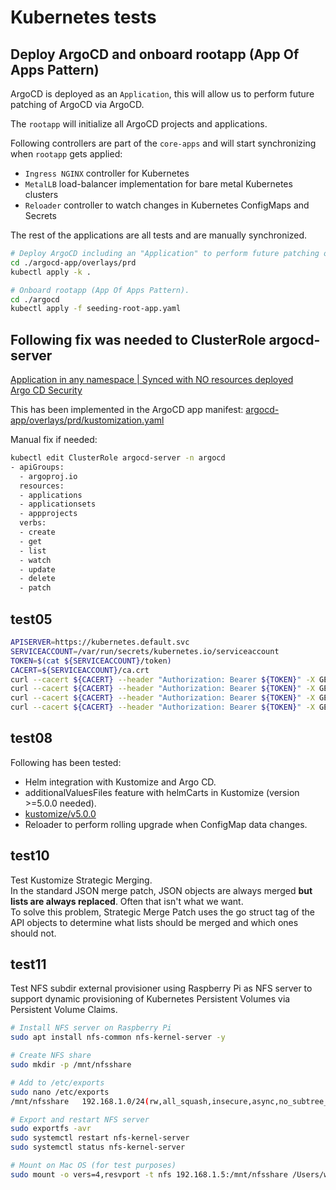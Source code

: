 # Kubernetes tests

## Deploy ArgoCD and onboard rootapp (App Of Apps Pattern)

ArgoCD is deployed as an `Application`, this will allow us to perform future patching of ArgoCD via ArgoCD.

The `rootapp` will initialize all ArgoCD projects and applications.

Following controllers are part of the `core-apps` and will start synchronizing when `rootapp` gets applied:

* `Ingress NGINX` controller for Kubernetes
* `MetalLB` load-balancer implementation for bare metal Kubernetes clusters
* `Reloader` controller to watch changes in Kubernetes ConfigMaps and Secrets

The rest of the applications are all tests and are manually synchronized.

```bash
# Deploy ArgoCD including an "Application" to perform future patching of ArgoCD via ArgoCD.
cd ./argocd-app/overlays/prd
kubectl apply -k .

# Onboard rootapp (App Of Apps Pattern).
cd ./argocd
kubectl apply -f seeding-root-app.yaml
```

## Following fix was needed to ClusterRole argocd-server

[Application in any namespace | Synced with NO resources deployed ](https://github.com/argoproj/argo-cd/issues/11638)  
[Argo CD Security](https://argo-cd.readthedocs.io/en/stable/operator-manual/security/)

This has been implemented in the ArgoCD app
manifest: [argocd-app/overlays/prd/kustomization.yaml](argocd-app/overlays/prd/kustomization.yaml)

Manual fix if needed:

```bash
kubectl edit ClusterRole argocd-server -n argocd
- apiGroups:
  - argoproj.io
  resources:
  - applications
  - applicationsets
  - appprojects
  verbs:
  - create
  - get
  - list
  - watch
  - update
  - delete
  - patch
```

## test05

```bash
APISERVER=https://kubernetes.default.svc
SERVICEACCOUNT=/var/run/secrets/kubernetes.io/serviceaccount
TOKEN=$(cat ${SERVICEACCOUNT}/token)
CACERT=${SERVICEACCOUNT}/ca.crt
curl --cacert ${CACERT} --header "Authorization: Bearer ${TOKEN}" -X GET ${APISERVER}/api
curl --cacert ${CACERT} --header "Authorization: Bearer ${TOKEN}" -X GET ${APISERVER}/api/v1
curl --cacert ${CACERT} --header "Authorization: Bearer ${TOKEN}" -X GET ${APISERVER}/api/v1/namespaces/test05/pods
curl --cacert ${CACERT} --header "Authorization: Bearer ${TOKEN}" -X GET ${APISERVER}/api/v1/namespaces/test05/pods/alpine
```

## test08

Following has been tested:

* Helm integration with Kustomize and Argo CD.
* additionalValuesFiles feature with helmCarts in Kustomize (version >=5.0.0 needed).
* [kustomize/v5.0.0](https://github.com/kubernetes-sigs/kustomize/releases/tag/kustomize%2Fv5.0.0)
* Reloader to perform rolling upgrade when ConfigMap data changes.

## test10

Test Kustomize Strategic Merging.  
In the standard JSON merge patch, JSON objects are always merged **but lists are always replaced**. Often that isn't
what we want.  
To solve this problem, Strategic Merge Patch uses the go struct tag of the API objects to determine what lists should be
merged and which ones should not.

## test11

Test NFS subdir external provisioner using Raspberry Pi as NFS server to support dynamic provisioning of Kubernetes
Persistent Volumes via Persistent Volume Claims.

```bash
# Install NFS server on Raspberry Pi
sudo apt install nfs-common nfs-kernel-server -y

# Create NFS share
sudo mkdir -p /mnt/nfsshare

# Add to /etc/exports
sudo nano /etc/exports
/mnt/nfsshare	192.168.1.0/24(rw,all_squash,insecure,async,no_subtree_check,anonuid=1000,anongid=1000)

# Export and restart NFS server
sudo exportfs -avr
sudo systemctl restart nfs-kernel-server
sudo systemctl status nfs-kernel-server

# Mount on Mac OS (for test purposes)
sudo mount -o vers=4,resvport -t nfs 192.168.1.5:/mnt/nfsshare /Users/wim/Downloads/nfsmount
```
